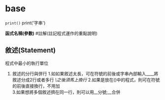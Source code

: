 # base
`print()`
print('字串')

**函式名稱(參數)**  #註解(註記程式運作的重點說明)

## 敘述(Statement)
程式中最小的執行單位
1. 敘述的分行與併行
   1.如如果敘述太長，可在符號的前後或字串內部輸入__\__將敘述分成2行或者多行
   _\之後須馬上換行_
   2.如果是放在()中的程式，則可在符號的前後直接換行，不用加\
   3.如果想將多個敘述擠在同一行，則可以用__分號;__合併
